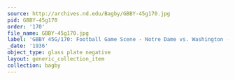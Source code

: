 ```yaml
---
source: http://archives.nd.edu/Bagby/GBBY-45g170.jpg
pid: GBBY-45g170
order: '170'
file_name: GBBY-45g170.jpg
label: 'GBBY 45G/170: Football Game Scene - Notre Dame vs. Washington - 1936'
_date: '1936'
object_type: glass plate negative
layout: generic_collection_item
collection: bagby
---
```

